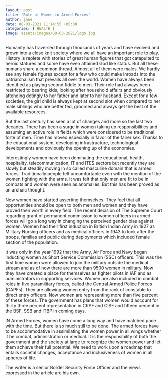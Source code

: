 ```yaml
---
layout: post
title: "Role of Women in Armed Forces"
author: jane 
date: 08-03-2021 11:14:55 +05:30 
categories: [ HEALTH ] 
image: assets/images/08-03-2021/logo.jpg
---
```

Humanity has traversed through thousands of years and have evolved and grown into a close knit society where we all have an important role to play. History is replete with stories of great human figures that got catapulted to heroic statures and some have even attained God like status. But all these humans share a common thread. Almost all of them were males. We hardly see any female figures except for a few who could make inroads into the patriarchalism that prevails all over the world. Women have always been identified as playing second fiddle to men. Their role had always been restricted to bearing kids, looking after household affairs and obviously attending dotingly to her father and later to her husband. Except for a few societies, the girl child is always kept at second slot when compared to her male siblings who are better fed, groomed and always get the best of the available resources.

But the last century has seen a lot of changes and more so the last two decades. There has been a surge in women taking up responsibilities and assuming an active role in fields which were considered to be traditional forte of men. Time has moved especially in favor of the fairer sex. Thanks to the educational system, developing infrastructure, technological developments and obviously the opening up of the economies.

Interestingly women have been dominating the educational, health, hospitality, telecommunication, IT and ITES sectors but recently they are slowly but steadily moving in so called masculine domain that is armed forces. Traditionally people felt uncomfortable even with the mention of the women fighting with the arms. It was felt that only men are fit to be in combats and women were seen as anomalies. But this has been proved as an archaic thought.

Now women have started asserting themselves. They feel that all opportunities should be open to both men and women and they have proved their worth in every field. The recent decision of The Supreme Court regarding grant of permanent commission to women officers in armed forces will go a long way in changing the perceived gender bias against women. Women had their first induction in British Indian Army in 1927 as Military Nursing officers and as medical officers in 1943 to look after the troops, families and public during deployments which included female section of the population.

It was only in the year 1992 that the Army, Air Force and Navy began inducting women as Short Service Commission (SSC) officers. This was the first time women were allowed to join the military outside the medical stream and as of now there are more than 9500 women in military. Now they have created a place for themselves as fighter pilots in IAF and as administrators in supporting services. Women are also included in combat roles in five paramilitary forces, called the Central Armed Police Forces (CAPFs). They are allowing women entry from the rank of constable to direct entry officers. Now women are representing more than five percent of these forces. The government has plans that women would account for thirty three percent representation in CRPF and CISF and fifteen percent in the BSF, SSB and ITBP in coming days.

IN Armed Forces, women have come a long way and have matched pace with the time. But there is so much still to be done. The armed forces have to be accommodative in assimilating the women power in all wings whether it be combat, administration or medical. It is the responsibility of both the government and the society at large to recognize the women power and let them achieve their full potential. We need to work upon a roadmap that entails societal changes, acceptance and inclusiveness of women in all spheres of life.

The writer is a senior Border Security Force Officer and the views expressed in the article are his own.